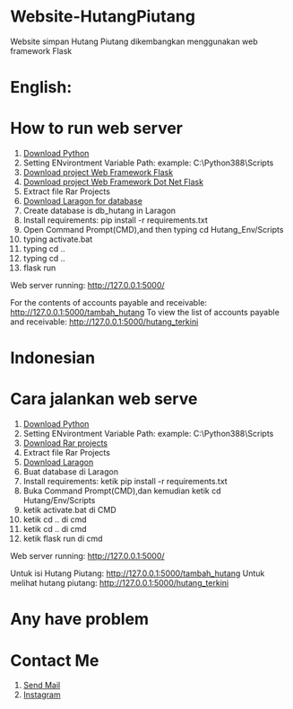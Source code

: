 # Website-HutangPiutang
Website simpan Hutang Piutang dikembangkan menggunakan web framework Flask

# English:
# How to run web server
1. [Download Python](https://python.org/downloads)
2. Setting ENvirontment Variable Path: example: C:\Python388\Scripts
3. [Download project Web Framework Flask](https://github.com/AnandaRauf/Website-HutangPiutang/tree/master)
4. [Download project Web Framework Dot Net Flask](https://github.com/AnandaRauf/Website-HutangPiutang/tree/Dot-Net-Flask)
5. Extract file Rar Projects
6. [Download Laragon for database](https://laragon.org/download/)
7. Create database is db_hutang in Laragon
8. Install requirements: pip install -r requirements.txt
9. Open Command Prompt(CMD),and then typing cd Hutang_Env/Scripts
10. typing activate.bat
11. typing cd ..
12. typing cd ..
13. flask run

Web server running: http://127.0.0.1:5000/

For the contents of accounts payable and receivable: http://127.0.0.1:5000/tambah_hutang
To view the list of accounts payable and receivable: http://127.0.0.1:5000/hutang_terkini

# Indonesian

# Cara jalankan web serve
1. [Download Python](https://python.org/downloads)
2. Setting ENvirontment Variable Path: example: C:\Python388\Scripts
3. [Download Rar projects](https://github.com/AnandaRauf/Website-HutangPiutang/tree/master)
4. Extract file Rar Projects
5. [Download Laragon](https://laragon.org/download/)
6. Buat database di Laragon
7. Install requirements: ketik pip install -r requirements.txt
8. Buka Command Prompt(CMD),dan kemudian ketik cd Hutang/Env/Scripts
9. ketik activate.bat di CMD
10. ketik cd .. di cmd
11. ketik cd .. di cmd
12. ketik flask run di cmd

Web server running: http://127.0.0.1:5000/

Untuk isi Hutang Piutang: http://127.0.0.1:5000/tambah_hutang
Untuk melihat hutang piutang: http://127.0.0.1:5000/hutang_terkini

# Any have problem
# Contact Me
1. [Send Mail](https://mailto:anandaraufm@gmail.com)
2. [Instagram](https://instagram.com/anandaraufm00)
